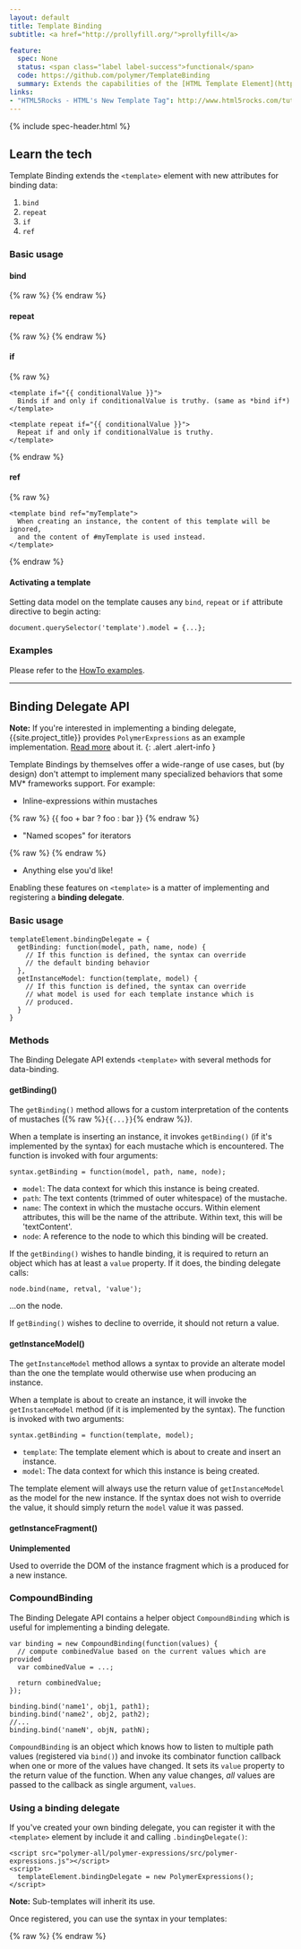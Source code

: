 ```yaml
---
layout: default
title: Template Binding
subtitle: <a href="http://prollyfill.org/">prollyfill</a>

feature:
  spec: None
  status: <span class="label label-success">functional</span>
  code: https://github.com/polymer/TemplateBinding
  summary: Extends the capabilities of the [HTML Template Element](http://www.w3.org/TR/html-templates/) by enabling it to create, manage, and remove instances of content bound to data defined in JavaScript.
links:
- "HTML5Rocks - HTML's New Template Tag": http://www.html5rocks.com/tutorials/webcomponents/template/
---
```


{% include spec-header.html %}

<!-- {% include toc.html %} -->

## Learn the tech

Template Binding extends the `<template>` element with new attributes for binding data:

1. `bind`
1. `repeat`
1. `if`
1. `ref`

### Basic usage

#### bind

{% raw %}
    <template bind="{{ singleton }}">
      Creates a single instance with {{ bindings }} when singleton model data is provided.
    </template>
{% endraw %}

#### repeat

{% raw %}
    <template repeat="{{ collection }}">
      Will create maintain exactly instance with {{ bindings }} for every
      element in the array collection, when it is provided.
    </template>
{% endraw %}

#### if

{% raw %}
    <template bind if="{{ conditionalValue }}">
      Binds if and only if conditionalValue is truthy.
    </template>

    <template if="{{ conditionalValue }}">
      Binds if and only if conditionalValue is truthy. (same as *bind if*)
    </template>

    <template repeat if="{{ conditionalValue }}">
      Repeat if and only if conditionalValue is truthy.
    </template>
{% endraw %}

#### ref

{% raw %}
    <template id="myTemplate">
      Used by any template which refers to this one by the ref attribute
    </template>

    <template bind ref="myTemplate">
      When creating an instance, the content of this template will be ignored,
      and the content of #myTemplate is used instead.
    </template>
{% endraw %}

#### Activating a template

Setting data model on the template causes any `bind`, `repeat` or `if` attribute
directive to begin acting:

    document.querySelector('template').model = {...};

### Examples

Please refer to the [HowTo examples](https://github.com/Polymer/TemplateBinding/tree/master/examples/how_to).

---

## Binding Delegate API

**Note:** If you're interested in implementing a binding delegate, {{site.project_title}} provides `PolymerExpressions` as an example implementation. [Read more](polymerexpressions.html) about it.
{: .alert .alert-info }

Template Bindings by themselves offer a wide-range of use cases, but (by design) don't attempt to implement many specialized behaviors that some MV* frameworks support. For example:

* Inline-expressions within mustaches

{% raw %}
      <span>{{ foo + bar ? foo : bar }}</span>
{% endraw %}

* "Named scopes" for iterators

{% raw %}
      <template repeat="{{ user in users }}">
        {{ user.name }}
      </template>
{% endraw %}

* Anything else you'd like!

Enabling these features on `<template>` is a matter of implementing and registering
a **binding delegate**.

### Basic usage

    templateElement.bindingDelegate = {
      getBinding: function(model, path, name, node) {
        // If this function is defined, the syntax can override
        // the default binding behavior
      },
      getInstanceModel: function(template, model) {
        // If this function is defined, the syntax can override
        // what model is used for each template instance which is
        // produced.
      }
    }

### Methods

The Binding Delegate API extends `<template>` with several methods for data-binding.

#### getBinding()

The `getBinding()` method allows for a custom interpretation of the contents
of mustaches ({% raw %}`{{...}}`{% endraw %}).

When a template is inserting an instance, it invokes `getBinding()` (if it's implemented by the syntax) for each mustache which is encountered. The function is invoked with four arguments:

    syntax.getBinding = function(model, path, name, node);

* `model`: The data context for which this instance is being created.
* `path`: The text contents (trimmed of outer whitespace) of the mustache.
* `name`: The context in which the mustache occurs. Within element attributes, this will be the name of the attribute. Within text, this will be 'textContent'.
* `node`: A reference to the node to which this binding will be created.

If the `getBinding()` wishes to handle binding, it is required to return an object
which has at least a `value` property. If it does, the binding delegate calls:

    node.bind(name, retval, 'value');

...on the node.

If `getBinding()` wishes to decline to override, it should not return a value.

#### getInstanceModel()

The `getInstanceModel` method allows a syntax to provide an alterate model than the one the template would otherwise use when producing an instance.

When a template is about to create an instance, it will invoke the `getInstanceModel` method (if it is implemented by the syntax). The function is invoked with two arguments:

    syntax.getBinding = function(template, model);

* `template`: The template element which is about to create and insert an instance.
* `model`: The data context for which this instance is being created.

The template element will always use the return value of `getInstanceModel` as the model for the new instance. If the syntax does not wish to override the value, it should simply return the `model` value it was passed.

#### getInstanceFragment()

**Unimplemented**

Used to override the DOM of the instance fragment which is a produced for a new instance.

### CompoundBinding

The Binding Delegate API contains a helper object `CompoundBinding` which is useful for implementing
a binding delegate.

    var binding = new CompoundBinding(function(values) {
      // compute combinedValue based on the current values which are provided
      var combinedValue = ...;
      
      return combinedValue;
    });

    binding.bind('name1', obj1, path1);
    binding.bind('name2', obj2, path2);
    //...
    binding.bind('nameN', objN, pathN);

`CompoundBinding` is an object which knows how to listen to multiple path values (registered via `bind()`) and invoke its combinator function callback when one or more of the values have changed.
It sets its `value` property to the return value of the function. When any value
changes, *all* values are passed to the callback as single argument, `values`.

### Using a binding delegate

If you've created your own binding delegate, you can register it with the
`<template>` element by include it and calling `.bindingDelegate()`:

    <script src="polymer-all/polymer-expressions/src/polymer-expressions.js"></script>
    <script>
      templateElement.bindingDelegate = new PolymerExpressions();
    </script>

**Note:** Sub-templates will inherit its use.

Once registered, you can use the syntax in your templates:

{% raw %}
    <template bind>
      <template repeat="{{ user in users }}">
        {{ user.name }} <template if="{{ user.age >= 21 }}"> Can have a drink!</template>
      </template>
    </template>
{% endraw %}



